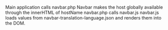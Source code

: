 Main application calls navbar.php
Navbar makes the host globally available through the innerHTML of hostName
navbar.php calls navbar.js
navbar.js loads values from navbar-translation-language.json and renders them into the DOM.
